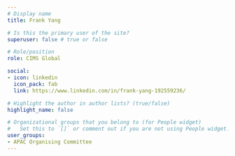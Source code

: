 ```yaml
---
# Display name
title: Frank Yang

# Is this the primary user of the site?
superuser: false # true or false

# Role/position
role: CIMS Global

social:
- icon: linkedin
  icon_pack: fab
  link: https://www.linkedin.com/in/frank-yang-192559236/

# Highlight the author in author lists? (true/false)
highlight_name: false

# Organizational groups that you belong to (for People widget)
#   Set this to `[]` or comment out if you are not using People widget.
user_groups:
- APAC Organising Committee
---
```

